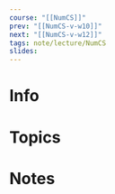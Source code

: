 ```yaml
---
course: "[[NumCS]]"
prev: "[[NumCS-v-w10]]"
next: "[[NumCS-v-w12]]"
tags: note/lecture/NumCS
slides:
---
```



# Info


# Topics


# Notes